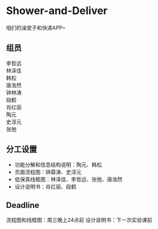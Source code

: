 # Shower-and-Deliver

咱们的澡堂子和快递APP~

## 组员
李哲远   
林泽佳   
韩松   
唐浩然   
钟林涛   
段鹤   
肖红丽   
陶元   
史淳元   
张弛   

## 分工设置
- 功能分解和信息结构说明：陶元、韩松  
- 页面流程图：钟霖涛、史淳元  
- 低保真线框图：林泽佳、李哲远、张弛、唐浩然  
- 设计说明书：肖红丽、段鹤  

## Deadline
流程图和线框图：周三晚上24点前
设计说明书：下一次实验课前

